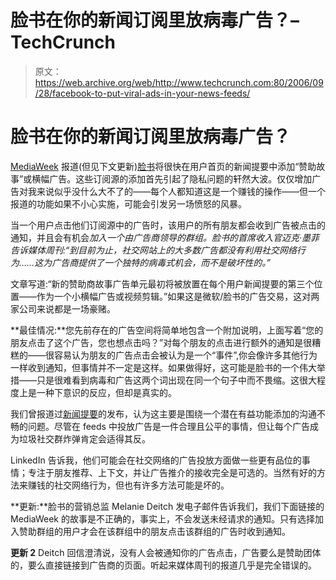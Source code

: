 # 脸书在你的新闻订阅里放病毒广告？–TechCrunch

> 原文：<https://web.archive.org/web/http://www.techcrunch.com:80/2006/09/28/facebook-to-put-viral-ads-in-your-news-feeds/>

# 脸书在你的新闻订阅里放病毒广告？

 [](https://web.archive.org/web/20210925003352/http://www.facebook.com/) [MediaWeek](https://web.archive.org/web/20210925003352/http://www.mediaweek.com/mw/news/interactive/article_display.jsp?vnu_content_id=1003187744) 报道(但见下文更新)[脸书](https://web.archive.org/web/20210925003352/http://www.beta.techcrunch.com/tag/facebook)将很快在用户首页的新闻提要中添加“赞助故事”或横幅广告。这些订阅源的添加首先引起了隐私问题的轩然大波。仅仅增加广告对我来说似乎没什么大不了的——每个人都知道这是一个赚钱的操作——但一个报道的功能如果不小心实施，可能会引发另一场愤怒的风暴。

当一个用户点击他们订阅源中的广告时，该用户的所有朋友都会收到广告被点击的通知，并且会有机会*加入一个由广告商领导的群组。脸书的首席收入官迈克·墨菲告诉媒体周刊:“到目前为止，社交网站上的大多数广告都没有利用社交网络行为……这为广告商提供了一个独特的病毒式机会，而不是破坏性的。”*

文章写道:“新的赞助商故事广告单元最初将被放置在每个用户新闻提要的第三个位置——作为一个小横幅广告或视频剪辑。”如果这是微软/脸书的广告交易，这对两家公司来说都是一场豪赌。

**最佳情况:**您先前存在的广告空间将简单地包含一个附加说明，上面写着“您的朋友点击了这个广告，您也想点击吗？”对每个朋友的点击进行额外的通知是很糟糕的——很容易认为朋友的广告点击会被认为是一个“事件”,你会像许多其他行为一样收到通知，但事情并不一定是这样。如果做得好，这可能是脸书的一个伟大举措——只是很难看到病毒和广告这两个词出现在同一个句子中而不畏缩。这很大程度上是一种下意识的反应，但却是真实的。

我们曾报道过[新闻提要](https://web.archive.org/web/20210925003352/http://www.beta.techcrunch.com/2006/09/06/facebook-users-revolt-facebook-replies/)的发布，认为这主要是围绕一个潜在有益功能添加的沟通不畅的问题。尽管在 feeds 中投放广告是一件合理且公平的事情，但让每个广告成为垃圾社交群炸弹肯定会适得其反。

LinkedIn 告诉我，他们可能会在社交网络的广告投放方面做一些更有品位的事情；专注于朋友推荐、上下文，并让广告推介的接收完全是可选的。当然有好的方法来赚钱的社交网络行为，但也有许多方法可能是坏的。

**更新:**脸书的营销总监 Melanie Deitch 发电子邮件告诉我们，我们下面链接的 MediaWeek 的故事是不正确的，事实上，不会发送未经请求的通知。只有选择加入赞助群组的用户才会在该群组中的朋友点击该群组的广告时收到通知。

**更新 2** Deitch 回信澄清说，没有人会被通知你的广告点击，广告要么是赞助团体的，要么直接链接到广告商的页面。听起来媒体周刊的报道几乎是完全错误的。